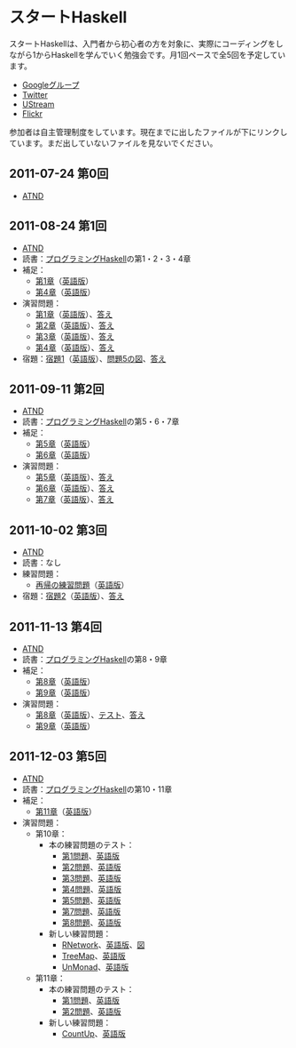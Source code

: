 スタートHaskell
===============

スタートHaskellは、入門者から初心者の方を対象に、実際にコーディングをしながら1からHaskellを学んでいく勉強会です。月1回ペースで全5回を予定しています。

* [Googleグループ](https://groups.google.com/group/start-haskell?hl=ja)
* [Twitter](http://twitter.com/#!/start_haskell)
* [UStream](http://www.ustream.tv/channel/start-haskell)
* [Flickr](http://www.flickr.com/groups/start_haskell/)

参加者は自主管理制度をしています。現在までに出したファイルが下にリンクしています。まだ出していないファイルを見ないでください。

2011-07-24 第0回
----------------

* [ATND](http://atnd.org/events/17468)

2011-08-24 第1回
----------------

* [ATND](http://atnd.org/events/18538)
* 読書：[プログラミングHaskell](http://www.amazon.co.jp/gp/product/4274067815/)の第1・2・3・4章
* 補足：
    * [第1章](https://github.com/yuzutechnology/Community-StartHaskell2011/blob/master/book/supplements/Chapter01-ja.md)（[英語版](https://github.com/yuzutechnology/Community-StartHaskell2011/blob/master/book/supplements/Chapter01-en.md)）
    * [第4章](https://github.com/yuzutechnology/Community-StartHaskell2011/blob/master/book/supplements/Chapter04-ja.md)（[英語版](https://github.com/yuzutechnology/Community-StartHaskell2011/blob/master/book/supplements/Chapter04-en.md)）
* 演習問題：
    * [第1章](https://github.com/yuzutechnology/Community-StartHaskell2011/blob/master/exercises/chapter01/Chapter01-ja.md)（[英語版](https://github.com/yuzutechnology/Community-StartHaskell2011/blob/master/exercises/chapter01/Chapter01-en.md)）、[答え](https://github.com/yuzutechnology/Community-StartHaskell2011/tree/master/exercises/chapter01/solutions)
    * [第2章](https://github.com/yuzutechnology/Community-StartHaskell2011/blob/master/exercises/chapter02/Chapter02-ja.md)（[英語版](https://github.com/yuzutechnology/Community-StartHaskell2011/blob/master/exercises/chapter02/Chapter02-en.md)）、[答え](https://github.com/yuzutechnology/Community-StartHaskell2011/tree/master/exercises/chapter02/solutions)
    * [第3章](https://github.com/yuzutechnology/Community-StartHaskell2011/blob/master/exercises/chapter03/Chapter03-ja.md)（[英語版](https://github.com/yuzutechnology/Community-StartHaskell2011/blob/master/exercises/chapter03/Chapter03-en.md)）、[答え](https://github.com/yuzutechnology/Community-StartHaskell2011/tree/master/exercises/chapter03/solutions)
    * [第4章](https://github.com/yuzutechnology/Community-StartHaskell2011/blob/master/exercises/chapter04/Chapter04-ja.md)（[英語版](https://github.com/yuzutechnology/Community-StartHaskell2011/blob/master/exercises/chapter04/Chapter04-en.md)）、[答え](https://github.com/yuzutechnology/Community-StartHaskell2011/tree/master/exercises/chapter04/solutions)
* 宿題：[宿題1](https://github.com/yuzutechnology/Community-StartHaskell2011/blob/master/homework/homework01/Homework01-ja.md)（[英語版](https://github.com/yuzutechnology/Community-StartHaskell2011/blob/master/homework/homework01/Homework01-en.md)）、[問題5の図](https://github.com/yuzutechnology/Community-StartHaskell2011/blob/master/homework/homework01/Exercise05.png)、[答え](https://github.com/yuzutechnology/Community-StartHaskell2011/tree/master/homework/homework01/solutions)

2011-09-11 第2回
----------------

* [ATND](http://atnd.org/events/19581)
* 読書：[プログラミングHaskell](http://www.amazon.co.jp/gp/product/4274067815/)の第5・6・7章
* 補足：
    * [第5章](https://github.com/yuzutechnology/Community-StartHaskell2011/blob/master/book/supplements/Chapter05-ja.md)（[英語版](https://github.com/yuzutechnology/Community-StartHaskell2011/blob/master/book/supplements/Chapter05-en.md)）
    * [第6章](https://github.com/yuzutechnology/Community-StartHaskell2011/blob/master/book/supplements/Chapter06-ja.md)（[英語版](https://github.com/yuzutechnology/Community-StartHaskell2011/blob/master/book/supplements/Chapter06-en.md)）
* 演習問題：
    * [第5章](https://github.com/yuzutechnology/Community-StartHaskell2011/blob/master/exercises/chapter05/Chapter05-ja.md)（[英語版](https://github.com/yuzutechnology/Community-StartHaskell2011/blob/master/exercises/chapter05/Chapter05-en.md)）、[答え](https://github.com/yuzutechnology/Community-StartHaskell2011/tree/master/exercises/chapter05/solutions)
    * [第6章](https://github.com/yuzutechnology/Community-StartHaskell2011/blob/master/exercises/chapter06/Chapter06-ja.md)（[英語版](https://github.com/yuzutechnology/Community-StartHaskell2011/blob/master/exercises/chapter06/Chapter06-en.md)）、[答え](https://github.com/yuzutechnology/Community-StartHaskell2011/tree/master/exercises/chapter06/solutions)
    * [第7章](https://github.com/yuzutechnology/Community-StartHaskell2011/blob/master/exercises/chapter07/Chapter07-ja.md)（[英語版](https://github.com/yuzutechnology/Community-StartHaskell2011/blob/master/exercises/chapter07/Chapter07-en.md)）、[答え](https://github.com/yuzutechnology/Community-StartHaskell2011/tree/master/exercises/chapter07/solutions)

2011-10-02 第3回
----------------

* [ATND](http://atnd.org/events/20095)
* 読書：なし
* 練習問題：
    * [再帰の練習問題](https://github.com/yuzutechnology/Community-StartHaskell2011/blob/master/exercises/recursion/recursion-ja.lhs)（[英語版](https://github.com/yuzutechnology/Community-StartHaskell2011/blob/master/exercises/recursion/recursion-en.lhs)）
* 宿題：[宿題2](https://github.com/yuzutechnology/Community-StartHaskell2011/blob/master/homework/homework02/Homework02-ja.md)（[英語版](https://github.com/yuzutechnology/Community-StartHaskell2011/blob/master/homework/homework02/Homework02-en.md)）、[答え](https://github.com/yuzutechnology/Community-StartHaskell2011/tree/master/homework/homework02/solutions)

2011-11-13 第4回
----------------

* [ATND](http://atnd.org/events/20992)
* 読書：[プログラミングHaskell](http://www.amazon.co.jp/gp/product/4274067815/)の第8・9章
* 補足：
    * [第8章](https://github.com/yuzutechnology/Community-StartHaskell2011/blob/master/book/supplements/Chapter08-ja.md)（[英語版](https://github.com/yuzutechnology/Community-StartHaskell2011/blob/master/book/supplements/Chapter08-en.md)）
    * [第9章](https://github.com/yuzutechnology/Community-StartHaskell2011/blob/master/book/supplements/Chapter09-ja.md)（[英語版](https://github.com/yuzutechnology/Community-StartHaskell2011/blob/master/book/supplements/Chapter09-en.md)）
* 演習問題：
    * [第8章](https://github.com/yuzutechnology/Community-StartHaskell2011/blob/master/exercises/chapter08/Chapter08-ja.md)（[英語版](https://github.com/yuzutechnology/Community-StartHaskell2011/blob/master/exercises/chapter08/Chapter08-en.md)）、[テスト](https://github.com/yuzutechnology/Community-StartHaskell2011/blob/master/exercises/chapter08/tests)、[答え](https://github.com/yuzutechnology/Community-StartHaskell2011/tree/master/exercises/chapter08/solutions)
    * [第9章](https://github.com/yuzutechnology/Community-StartHaskell2011/blob/master/exercises/chapter09/Chapter09-ja.md)（[英語版](https://github.com/yuzutechnology/Community-StartHaskell2011/blob/master/exercises/chapter09/Chapter09-en.md)）

2011-12-03 第5回
----------------

* [ATND](http://atnd.org/events/22289)
* 読書：[プログラミングHaskell](http://www.amazon.co.jp/gp/product/4274067815/)の第10・11章
* 補足：
    * [第11章](https://github.com/yuzutechnology/Community-StartHaskell2011/blob/master/book/supplements/Chapter11-ja.md)（[英語版](https://github.com/yuzutechnology/Community-StartHaskell2011/blob/master/book/supplements/Chapter11-en.md)）
* 演習問題：
    * 第10章：
        * 本の練習問題のテスト：
            * [第1問題](https://github.com/yuzutechnology/Community-StartHaskell2011/blob/master/exercises/chapter10/book/Exercise01-ja.lhs)、[英語版](https://github.com/yuzutechnology/Community-StartHaskell2011/blob/master/exercises/chapter10/book/Exercise01-en.lhs)
            * [第2問題](https://github.com/yuzutechnology/Community-StartHaskell2011/blob/master/exercises/chapter10/book/Exercise02-ja.lhs)、[英語版](https://github.com/yuzutechnology/Community-StartHaskell2011/blob/master/exercises/chapter10/book/Exercise02-en.lhs)
            * [第3問題](https://github.com/yuzutechnology/Community-StartHaskell2011/blob/master/exercises/chapter10/book/Exercise03-ja.lhs)、[英語版](https://github.com/yuzutechnology/Community-StartHaskell2011/blob/master/exercises/chapter10/book/Exercise03-en.lhs)
            * [第4問題](https://github.com/yuzutechnology/Community-StartHaskell2011/blob/master/exercises/chapter10/book/Exercise04-ja.lhs)、[英語版](https://github.com/yuzutechnology/Community-StartHaskell2011/blob/master/exercises/chapter10/book/Exercise04-en.lhs)
            * [第5問題](https://github.com/yuzutechnology/Community-StartHaskell2011/blob/master/exercises/chapter10/book/Exercise05-ja.lhs)、[英語版](https://github.com/yuzutechnology/Community-StartHaskell2011/blob/master/exercises/chapter10/book/Exercise05-en.lhs)
            * [第7問題](https://github.com/yuzutechnology/Community-StartHaskell2011/blob/master/exercises/chapter10/book/Exercise07-ja.lhs)、[英語版](https://github.com/yuzutechnology/Community-StartHaskell2011/blob/master/exercises/chapter10/book/Exercise07-en.lhs)
            * [第8問題](https://github.com/yuzutechnology/Community-StartHaskell2011/blob/master/exercises/chapter10/book/Exercise08-ja.lhs)、[英語版](https://github.com/yuzutechnology/Community-StartHaskell2011/blob/master/exercises/chapter10/book/Exercise08-en.lhs)
        * 新しい練習問題：
            * [RNetwork](https://github.com/yuzutechnology/Community-StartHaskell2011/blob/master/exercises/chapter10/RNetwork-ja.lhs)、[英語版](https://github.com/yuzutechnology/Community-StartHaskell2011/blob/master/exercises/chapter10/RNetwork-en.lhs)、[図](https://github.com/yuzutechnology/Community-StartHaskell2011/blob/master/exercises/chapter10/RNetwork.png)
            * [TreeMap](https://github.com/yuzutechnology/Community-StartHaskell2011/blob/master/exercises/chapter10/TreeMap-ja.lhs)、[英語版](https://github.com/yuzutechnology/Community-StartHaskell2011/blob/master/exercises/chapter10/TreeMap-en.lhs)
            * [UnMonad](https://github.com/yuzutechnology/Community-StartHaskell2011/blob/master/exercises/chapter10/UnMonad-ja.lhs)、[英語版](https://github.com/yuzutechnology/Community-StartHaskell2011/blob/master/exercises/chapter10/UnMonad-en.lhs)
    * 第11章：
        * 本の練習問題のテスト：
            * [第1問題](https://github.com/yuzutechnology/Community-StartHaskell2011/blob/master/exercises/chapter11/book/Exercise01-ja.lhs)、[英語版](https://github.com/yuzutechnology/Community-StartHaskell2011/blob/master/exercises/chapter11/book/Exercise01-en.lhs)
            * [第2問題](https://github.com/yuzutechnology/Community-StartHaskell2011/blob/master/exercises/chapter11/book/Exercise02-ja.lhs)、[英語版](https://github.com/yuzutechnology/Community-StartHaskell2011/blob/master/exercises/chapter11/book/Exercise02-en.lhs)
        * 新しい練習問題：
            * [CountUp](https://github.com/yuzutechnology/Community-StartHaskell2011/blob/master/exercises/chapter11/CountUp-ja.lhs)、[英語版](https://github.com/yuzutechnology/Community-StartHaskell2011/blob/master/exercises/chapter11/CountUp-en.lhs)
